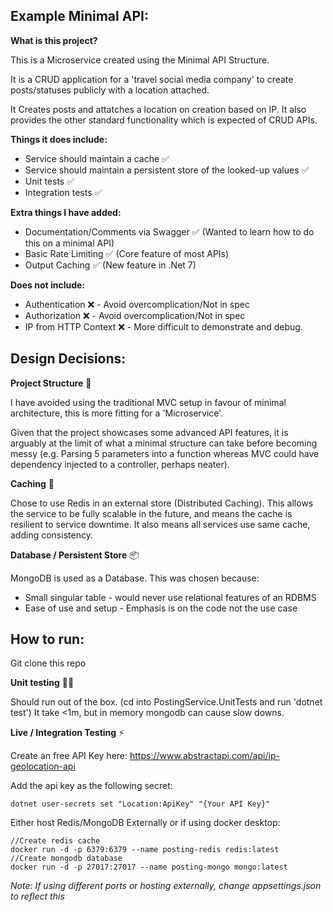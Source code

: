 ## Example Minimal API:
**What is this project?**

This is a Microservice created using the Minimal API Structure.

It is a CRUD application for a 'travel social media company' to create posts/statuses publicly with a location attached.

It Creates posts and attatches a location on creation based on IP. It also provides the other standard functionality which is expected of CRUD APIs.

**Things it does include:**

- Service should maintain a cache ✅
- Service should maintain a persistent store of the looked-up values ✅
- Unit tests ✅
- Integration tests ✅

**Extra things I have added:** 

- Documentation/Comments via Swagger ✅ (Wanted to learn how to do this on a minimal API)
- Basic Rate Limiting ✅ (Core feature of most APIs)
- Output Caching ✅ (New feature in .Net 7)

**Does not include:**

- Authentication ❌ - Avoid overcomplication/Not in spec
- Authorization ❌ - Avoid overcomplication/Not in spec
- IP from HTTP Context ❌ - More difficult to demonstrate and debug.


## Design Decisions:

**Project Structure** 🧱

I have avoided using the traditional MVC setup in favour of minimal architecture, this is more fitting for a 'Microservice'.

Given that the project showcases some advanced API features, it is arguably at the limit of what a minimal structure can take before becoming messy (e.g. Parsing 5 parameters into a function whereas MVC could have dependency injected to a controller, perhaps neater).  

**Caching** 💾

Chose to use Redis in an external store (Distributed Caching). This allows the service to be fully scalable in the future, and means the cache is resilient to service downtime.
It also means all services use same cache, adding consistency.

**Database / Persistent Store** 📦

MongoDB is used as a Database. This was chosen because:
- Small singular table - would never use relational features of an RDBMS
- Ease of use and setup - Emphasis is on the code not the use case


## How to run:

Git clone this repo

**Unit testing** 🧑‍🔬

Should run out of the box. (cd into PostingService.UnitTests and run 'dotnet test')
It take <1m, but in memory mongodb can cause slow downs.

**Live / Integration Testing** ⚡

Create an free API Key here:
https://www.abstractapi.com/api/ip-geolocation-api

Add the api key as the following secret:
```
dotnet user-secrets set "Location:ApiKey" "{Your API Key}"
```

Either host Redis/MongoDB Externally or if using docker desktop:

```
//Create redis cache
docker run -d -p 6379:6379 --name posting-redis redis:latest
//Create mongodb database
docker run -d -p 27017:27017 --name posting-mongo mongo:latest
```

*Note: If using different ports or hosting externally, change appsettings.json to reflect this*